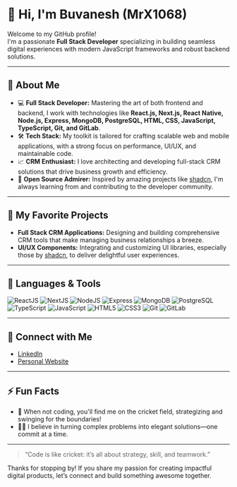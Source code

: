 # 👋 Hi, I'm Buvanesh (MrX1068)

Welcome to my GitHub profile!  
I'm a passionate **Full Stack Developer** specializing in building seamless digital experiences with modern JavaScript frameworks and robust backend solutions.

---

## 🚀 About Me

- 💻 **Full Stack Developer:** Mastering the art of both frontend and backend, I work with technologies like **React.js, Next.js, React Native, Node.js, Express, MongoDB, PostgreSQL, HTML, CSS, JavaScript, TypeScript, Git, and GitLab**.
- 🛠️ **Tech Stack:** My toolkit is tailored for crafting scalable web and mobile applications, with a strong focus on performance, UI/UX, and maintainable code.
- 📈 **CRM Enthusiast:** I love architecting and developing full-stack CRM solutions that drive business growth and efficiency.
- 🔗 **Open Source Admirer:** Inspired by amazing projects like [shadcn](https://github.com/shadcn/ui), I'm always learning from and contributing to the developer community.

---

## 🌟 My Favorite Projects

- **Full Stack CRM Applications:** Designing and building comprehensive CRM tools that make managing business relationships a breeze.
- **UI/UX Components:** Integrating and customizing UI libraries, especially those by [shadcn](https://github.com/shadcn/ui), to deliver delightful user experiences.

---

## 🧰 Languages & Tools

![ReactJS](https://img.shields.io/badge/-ReactJS-61DAFB?logo=react&logoColor=000) 
![NextJS](https://img.shields.io/badge/-NextJS-000?logo=next.js&logoColor=fff)
![NodeJS](https://img.shields.io/badge/-NodeJS-339933?logo=node.js&logoColor=fff)
![Express](https://img.shields.io/badge/-Express-000?logo=express&logoColor=fff)
![MongoDB](https://img.shields.io/badge/-MongoDB-47A248?logo=mongodb&logoColor=fff)
![PostgreSQL](https://img.shields.io/badge/-PostgreSQL-4169E1?logo=postgresql&logoColor=fff)
![TypeScript](https://img.shields.io/badge/-TypeScript-3178C6?logo=typescript&logoColor=fff)
![JavaScript](https://img.shields.io/badge/-JavaScript-F7DF1E?logo=javascript&logoColor=000)
![HTML5](https://img.shields.io/badge/-HTML5-E34F26?logo=html5&logoColor=fff)
![CSS3](https://img.shields.io/badge/-CSS3-1572B6?logo=css3&logoColor=fff)
![Git](https://img.shields.io/badge/-Git-F05032?logo=git&logoColor=fff)
![GitLab](https://img.shields.io/badge/-GitLab-FC6D26?logo=gitlab&logoColor=fff)

---

## 🤝 Connect with Me

- [LinkedIn](https://www.linkedin.com/in/buvanesh1068)
- [Personal Website](https://mrx1068.github.io/MrX/)

---

## ⚡ Fun Facts

- 🏏 When not coding, you'll find me on the cricket field, strategizing and swinging for the boundaries!
- 🧑‍💻 I believe in turning complex problems into elegant solutions—one commit at a time.

---

> “Code is like cricket: it’s all about strategy, skill, and teamwork.”

Thanks for stopping by! If you share my passion for creating impactful digital products, let’s connect and build something awesome together.
